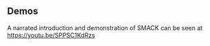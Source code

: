 ## Demos


A narrated introduction and demonstration of SMACK can be seen at
https://youtu.be/SPPSC1KdRzs

